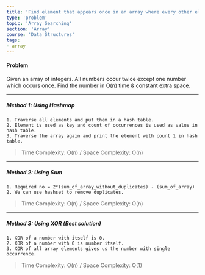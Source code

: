 ```yaml
---
title: 'Find element that appears once in an array where every other element appears twice'
type: 'problem'
topic: 'Array Searching'
section: 'Array'
course: 'Data Structures'
tags:
- array
---
```

#### Problem
Given an array of integers. All numbers occur twice except one number which occurs once. Find the number in O(n) time & constant extra space.

---
##### Method 1: Using Hashmap
```
1. Traverse all elements and put them in a hash table. 
2. Element is used as key and count of occurrences is used as value in hash table.
3. Traverse the array again and print the element with count 1 in hash table.
```
> Time Complexity: O(n) / Space Complexity: O(n)
---
##### Method 2: Using Sum
```
1. Required no = 2*(sum_of_array_without_duplicates) - (sum_of_array)
2. We can use hashset to remove duplicates.
```
> Time Complexity: O(n) / Space Complexity: O(n)
---
##### Method 3: Using XOR (Best solution)
```
1. XOR of a number with itself is 0.
2. XOR of a number with 0 is number itself.
3. XOR of all array elements gives us the number with single occurrence.
```
> Time Complexity: O(n) / Space Complexity: O(1)
